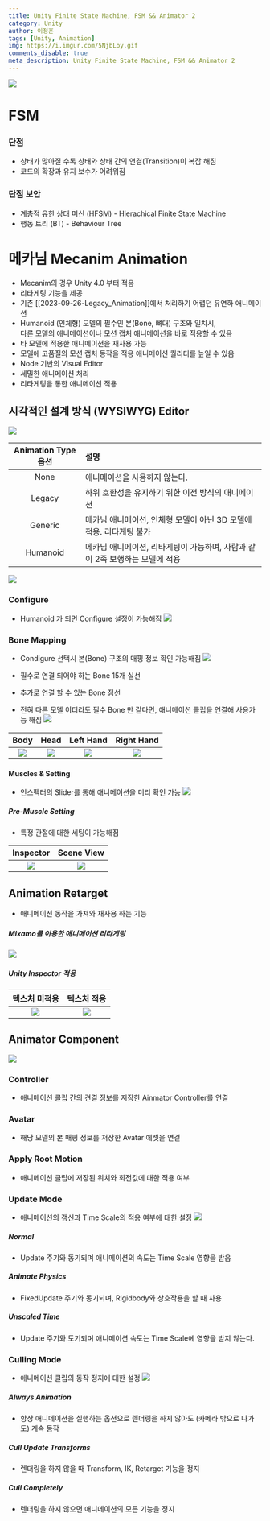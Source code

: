 ```yaml
---
title: Unity Finite State Machine, FSM && Animator 2
category: Unity
author: 이정훈
tags: [Unity, Animation]
img: https://i.imgur.com/5NjbLoy.gif
comments_disable: true
meta_description: Unity Finite State Machine, FSM && Animator 2
---
```


![](https://i.imgur.com/fDBK2qK.jpg)

# FSM
### 단점
- 상태가 많아질 수록 상태와 상태 간의 연결(Transition)이 복잡 해짐
- 코드의 확장과 유지 보수가 어려워짐
### 단점 보안
- 계층적 유한 상태 머신 (HFSM) - Hierachical Finite State Machine
- 행동 트리 (BT) - Behaviour Tree

# 메카님 Mecanim Animation 


- Mecanim의 경우 Unity 4.0 부터 적용
- 리타게팅 기능을 제공 
- 기존 [[2023-09-26-Legacy_Animation]]에서 처리하기 어렵던 유연하 애니메이션
- Humanoid (인체형) 모델의 필수인 본(Bone, 뼈대) 구조와 일치시, <br>다른 모델의 애니메이션이나 모션 캡처  애니메이션을 바로 적용할 수 있음
- 타 모델에 적용한 애니메이션을 재사용 가능
- 모델에 고품질의 모션 캡처 동작을 적용 애니메이션 퀄리티를 높일 수 있음
- Node 기반의 Visual Editor
- 세밀한 애니메이션 처리
- 리타게팅을 통한 애니메이션 적용

## 시각적인 설계 방식 (WYSIWYG) Editor
![](https://i.imgur.com/9wpPZSD.jpg)

|Animation Type 옵션|설명|
|:--:|:--|
|None|애니메이션을 사용하지 않는다.|
|Legacy|하위 호환성을 유지하기 위한 이전 방식의 애니메이션|
|Generic|메카님 애니메이션, 인체형 모델이 아닌 3D 모델에 적용. 리타게팅 불가|
|Humanoid|메카님 애니메이션, 리타게팅이 가능하며, 사람과 같이 2족 보행하는 모델에 적용|
![](https://i.imgur.com/KgMHGeq.jpg)

### Configure
- Humanoid 가 되면 Configure 설정이 가능해짐
![](https://i.imgur.com/zoO0JtI.jpg)

### Bone Mapping
- Condigure 선택시 본(Bone) 구조의 매핑 정보 확인 가능해짐
![](https://i.imgur.com/ZnEdvyU.jpg)

- 필수로 연결 되어야 하는 Bone 15개 실선
- 추가로 연결 할 수 있는 Bone 점선
- 전혀 다른 모델 이더라도 필수 Bone 만 같다면, 애니메이션 클립을 연결해 사용가능 해짐
![](https://i.imgur.com/z8SFHve.jpg)

|Body|Head|Left Hand|Right Hand|
|:--:|:--:|:--:|:--:|
|![](https://i.imgur.com/n0wTE1v.jpg)|![](https://i.imgur.com/6hFmUXv.jpg)|![](https://i.imgur.com/oa4v7Dj.jpg)|![](https://i.imgur.com/cOwF1jo.jpg)|

#### Muscles & Setting
- 인스펙터의 Slider를 통해 애니메이션을 미리 확인 가능
![](https://i.imgur.com/RrVHyi9.gif)

##### Pre-Muscle Setting
- 특정 관절에 대한 세팅이 가능해짐 

|Inspector|Scene View|
|:--:|:--:|
|![](https://i.imgur.com/JJFbecc.jpg)|![](https://i.imgur.com/soavpwx.jpg)|


## Animation Retarget
- 애니메이션 동작을 가져와 재사용 하는 기능
##### Mixamo를 이용한 애니메이션 리타게팅

![](https://i.imgur.com/zktJe3d.gif)

##### Unity Inspector 적용

|텍스처 미적용|텍스처 적용|
|:--:|:--:|
|![](https://i.imgur.com/JKfy08c.gif)|![](https://i.imgur.com/5NjbLoy.gif)|

## Animator Component

![](https://i.imgur.com/OFlxe0p.jpg)

### Controller
- 애니메이션 클립 간의 견결 정보를 저장한 Ainmator Controller를 연결
### Avatar
- 해당 모델의 본 매핑 정보를 저장한 Avatar 에셋을 연결
### Apply Root Motion
- 애니메이션 클립에 저장된 위치와 회전값에 대한 적용 여부
### Update Mode
- 애니메이션의 갱신과 Time Scale의 적용 여부에 대한 설정
![](https://i.imgur.com/ZpFEPxz.jpg)
##### Normal
- Update 주기와 동기되며 애니메이션의 속도는 Time Scale 영향을 받음
##### Animate Physics
- FixedUpdate 주기와 동기되며, Rigidbody와 상호작용을 할 때 사용
##### Unscaled Time
- Update 주기와 도기되며 애니메이션 속도는 Time Scale에 영향을 받지 않는다.

### Culling Mode
- 애니메이션 클립의 동작 정지에 대한 설정
![](https://i.imgur.com/n1ltVEN.jpg)
##### Always Animation
- 항상 애니메이션을 실행하는 옵션으로 렌더링을 하지 않아도 (카메라 밖으로 나가도) 계속 동작
##### Cull Update Transforms
- 렌더링을 하지 않을 때 Transform, IK, Retarget 기능을 정지
##### Cull Completely
- 렌더링을 하지 않으면 애니메이션의 모든 기능을 정지